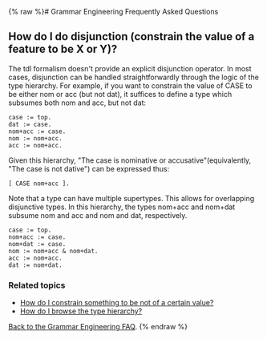 {% raw %}# Grammar Engineering Frequently Asked Questions

## How do I do disjunction (constrain the value of a feature to be X or Y)?

The tdl formalism doesn't provide an explicit disjunction operator. In
most cases, disjunction can be handled straightforwardly through the
logic of the type hierarchy. For example, if you want to constrain the
value of CASE to be either nom or acc (but not dat), it suffices to
define a type which subsumes both nom and acc, but not dat:

    case := top.
    dat := case.
    nom+acc := case.
    nom := nom+acc.
    acc := nom+acc.

Given this hierarchy, "The case is nominative or
accusative"(equivalently, "The case is not dative") can be expressed
thus:

    [ CASE nom+acc ].

Note that a type can have multiple supertypes. This allows for
overlapping disjunctive types. In this hierarchy, the types nom+acc and
nom+dat subsume nom and acc and nom and dat, respectively.

    case := top.
    nom+acc := case.
    nom+dat := case.
    nom := nom+acc & nom+dat.
    acc := nom+acc.
    dat := nom+dat.

### Related topics

- [How do I constrain something to be not of a certain
value?](https://delph-in.github.io/docs/matrix/GeFaqNegValue)
- [How do I browse the type hierarchy?](https://delph-in.github.io/docs/matrix/GeFaqViewHierarchy)

[Back to the Grammar Engineering FAQ](/GrammarEngineeringFaq).
<update date omitted for speed>{% endraw %}